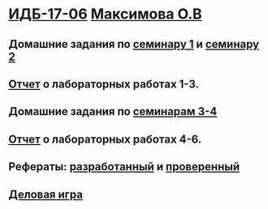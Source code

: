 # [ИДБ-17-06](https://github.com/stankin/design-part-1/wiki/list-idb-17-06) [Максимова О.В](https://github.com/petiteprincesse/MaksimovaOlga.github.io)

## Домашние задания по [семинару 1](https://github.com/stankin/design-part-1/wiki/sem1#%D0%9C%D0%B0%D0%BA%D1%81%D0%B8%D0%BC%D0%BE%D0%B2%D0%B0-%D0%9E%D0%BB%D1%8C%D0%B3%D0%B0) и [семинару 2](https://github.com/stankin/design-part-1/wiki/sem2#%D0%9C%D0%B0%D0%BA%D1%81%D0%B8%D0%BC%D0%BE%D0%B2%D0%B0-%D0%9E%D0%BB%D1%8C%D0%B3%D0%B0)

## [Отчет](https://github.com/petiteprincesse/MaksimovaOlga.github.io/wiki/%D0%9E%D1%82%D1%87%D0%B5%D1%82-%D0%BE-%D0%BB%D0%B0%D0%B1%D0%BE%D1%80%D0%B0%D1%82%D0%BE%D1%80%D0%BD%D1%8B%D1%85-%D1%80%D0%B0%D0%B1%D0%BE%D1%82%D0%B0%D1%85-%E2%84%961,-2,-3.) о лабораторных работах 1-3.

## Домашние задания по [семинарам 3-4](https://github.com/petiteprincesse/MaksimovaOlga.github.io/wiki/%D0%94%D0%B5%D0%BB%D0%BE%D0%B2%D0%B0%D1%8F-%D0%B8%D0%B3%D1%80%D0%B0)

## [Отчет](https://github.com/petiteprincesse/MaksimovaOlga.github.io/wiki/%D0%9E%D1%82%D1%87%D0%B5%D1%82-%D0%BE-%D0%BB%D0%B0%D0%B1%D0%BE%D1%80%D0%B0%D1%82%D0%BE%D1%80%D0%BD%D1%8B%D1%85-%D1%80%D0%B0%D0%B1%D0%BE%D1%82%D0%B0%D1%85-%E2%84%964,-5.) о лабораторных работах 4-6.

## Рефераты: [разработанный](https://github.com/stankin/design-part-1/wiki/exam02-6) и [проверенный](https://github.com/stankin/design-part-1/wiki/exam01-1)

## [Деловая игра](https://github.com/petiteprincesse/MaksimovaOlga.github.io/wiki/%D0%94%D0%B5%D0%BB%D0%BE%D0%B2%D0%B0%D1%8F-%D0%B8%D0%B3%D1%80%D0%B0)

